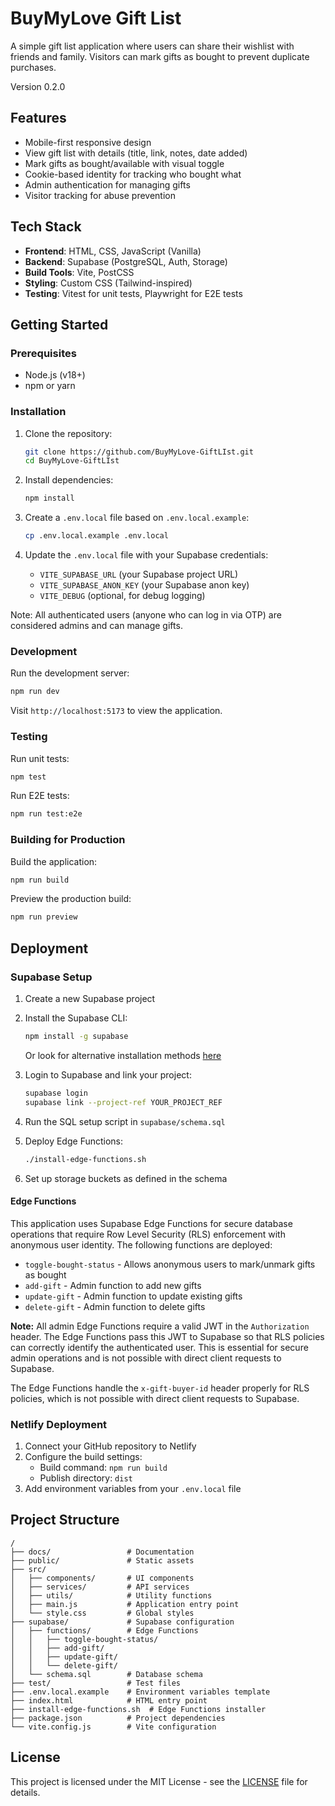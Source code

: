 # BuyMyLove Gift List

A simple gift list application where users can share their wishlist with friends and family. Visitors can mark gifts as bought to prevent duplicate purchases.

Version 0.2.0

## Features

- Mobile-first responsive design
- View gift list with details (title, link, notes, date added)
- Mark gifts as bought/available with visual toggle
- Cookie-based identity for tracking who bought what
- Admin authentication for managing gifts
- Visitor tracking for abuse prevention

## Tech Stack

- **Frontend**: HTML, CSS, JavaScript (Vanilla)
- **Backend**: Supabase (PostgreSQL, Auth, Storage)
- **Build Tools**: Vite, PostCSS
- **Styling**: Custom CSS (Tailwind-inspired)
- **Testing**: Vitest for unit tests, Playwright for E2E tests

## Getting Started

### Prerequisites

- Node.js (v18+)
- npm or yarn

### Installation

1. Clone the repository:
   ```bash
   git clone https://github.com/BuyMyLove-GiftLIst.git
   cd BuyMyLove-GiftLIst
   ```

2. Install dependencies:
   ```bash
   npm install
   ```

3. Create a `.env.local` file based on `.env.local.example`:
   ```bash
   cp .env.local.example .env.local
   ```

4. Update the `.env.local` file with your Supabase credentials:
   - `VITE_SUPABASE_URL` (your Supabase project URL)
   - `VITE_SUPABASE_ANON_KEY` (your Supabase anon key)
   - `VITE_DEBUG` (optional, for debug logging)

Note: All authenticated users (anyone who can log in via OTP) are considered admins and can manage gifts.

### Development

Run the development server:
```bash
npm run dev
```

Visit `http://localhost:5173` to view the application.

### Testing

Run unit tests:
```bash
npm test
```

Run E2E tests:
```bash
npm run test:e2e
```

### Building for Production

Build the application:
```bash
npm run build
```

Preview the production build:
```bash
npm run preview
```

## Deployment

### Supabase Setup

1. Create a new Supabase project
2. Install the Supabase CLI:
   ```bash
   npm install -g supabase
   ```
   Or look for alternative installation methods [here](https://github.com/supabase/cli#install-the-cli)

3. Login to Supabase and link your project:
   ```bash
   supabase login
   supabase link --project-ref YOUR_PROJECT_REF
   ```
4. Run the SQL setup script in `supabase/schema.sql`
5. Deploy Edge Functions:
   ```bash
   ./install-edge-functions.sh
   ```
6. Set up storage buckets as defined in the schema

#### Edge Functions

This application uses Supabase Edge Functions for secure database operations that require Row Level Security (RLS) enforcement with anonymous user identity. The following functions are deployed:

- `toggle-bought-status` - Allows anonymous users to mark/unmark gifts as bought
- `add-gift` - Admin function to add new gifts
- `update-gift` - Admin function to update existing gifts  
- `delete-gift` - Admin function to delete gifts

**Note:** All admin Edge Functions require a valid JWT in the `Authorization` header. The Edge Functions pass this JWT to Supabase so that RLS policies can correctly identify the authenticated user. This is essential for secure admin operations and is not possible with direct client requests to Supabase.

The Edge Functions handle the `x-gift-buyer-id` header properly for RLS policies, which is not possible with direct client requests to Supabase.

### Netlify Deployment

1. Connect your GitHub repository to Netlify
2. Configure the build settings:
   - Build command: `npm run build`
   - Publish directory: `dist`
3. Add environment variables from your `.env.local` file

## Project Structure

```
/
├── docs/                 # Documentation
├── public/               # Static assets
├── src/
│   ├── components/       # UI components
│   ├── services/         # API services
│   ├── utils/            # Utility functions
│   ├── main.js           # Application entry point
│   └── style.css         # Global styles
├── supabase/             # Supabase configuration
│   ├── functions/        # Edge Functions
│   │   ├── toggle-bought-status/
│   │   ├── add-gift/
│   │   ├── update-gift/
│   │   └── delete-gift/
│   └── schema.sql        # Database schema
├── test/                 # Test files
├── .env.local.example    # Environment variables template
├── index.html            # HTML entry point
├── install-edge-functions.sh  # Edge Functions installer
├── package.json          # Project dependencies
└── vite.config.js        # Vite configuration
```

## License

This project is licensed under the MIT License - see the [LICENSE](LICENSE) file for details.

